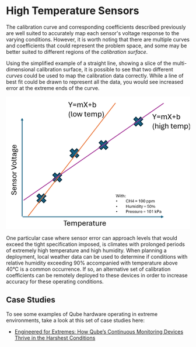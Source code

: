 # High Temperature Sensors

The calibration curve and corresponding coefficients described previously are well suited to accurately map each sensor's voltage response to the varying conditions. However, it is worth noting that there are multiple curves and coefficients that could represent the problem space, and some may be better suited to different regions of the *calibration surface*.

Using the simplified example of a straight line, showing a slice of the multi-dimensional calibration surface, it is possible to see that two different *curves* could be used to map the calibration data correctly. While a line of best fit could be drawn to represent all the data, you would see increased error at the extreme ends of the curve.

![Different Curves fit better for different regions](media/hi-temp.png)

One particular case where sensor error can approach levels that would exceed the tight specification imposed, is climates with prolonged periods of extremely high temperature and high humidity. When planning a deployment, local weather data can be used to determine if conditions with relative humidity exceeding 90% accompanied with temperature  above 40°C is a common occurrence. If so, an alternative set of calibration coefficients can be remotely deployed to these devices in order to increase accuracy for these operating conditions.

## Case Studies

To see some examples of Qube hardware operating in extreme environments, take a look at this set of case studies here:

* [Engineered for Extremes: How Qube’s Continuous Monitoring Devices Thrive in the Harshest Conditions](https://www.qubeiot.com/expert-insights/engineered-for-extremes)